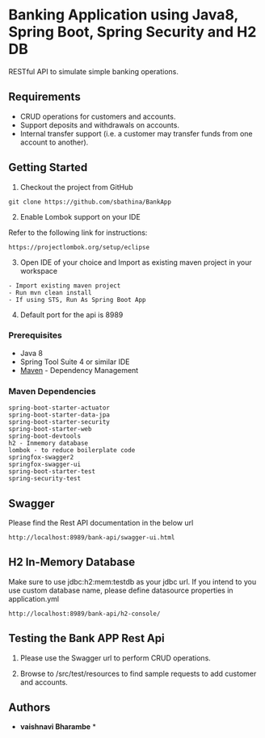 # Banking Application using Java8, Spring Boot, Spring Security and H2 DB

RESTful API to simulate simple banking operations. 

## Requirements

*	CRUD operations for customers and accounts.
*	Support deposits and withdrawals on accounts.
*	Internal transfer support (i.e. a customer may transfer funds from one account to another).


## Getting Started

1. Checkout the project from GitHub

```
git clone https://github.com/sbathina/BankApp

```
2. Enable Lombok support on your IDE

Refer to the following link for instructions:

```
https://projectlombok.org/setup/eclipse

```
3. Open IDE of your choice and Import as existing maven project in your workspace

```
- Import existing maven project
- Run mvn clean install
- If using STS, Run As Spring Boot App

```
4. Default port for the api is 8989


### Prerequisites

* Java 8
* Spring Tool Suite 4 or similar IDE
* [Maven](https://maven.apache.org/) - Dependency Management

### Maven Dependencies

```
spring-boot-starter-actuator
spring-boot-starter-data-jpa
spring-boot-starter-security
spring-boot-starter-web
spring-boot-devtools
h2 - Inmemory database
lombok - to reduce boilerplate code
springfox-swagger2
springfox-swagger-ui
spring-boot-starter-test
spring-security-test

```

## Swagger

Please find the Rest API documentation in the below url

```
http://localhost:8989/bank-api/swagger-ui.html

```

## H2 In-Memory Database

Make sure to use jdbc:h2:mem:testdb as your jdbc url. If you intend to you use custom database name, please
define datasource properties in application.yml

```
http://localhost:8989/bank-api/h2-console/

```

## Testing the Bank APP Rest Api

1. Please use the Swagger url to perform CRUD operations. 

2. Browse to <project-root>/src/test/resources to find sample requests to add customer and accounts.


## Authors

* **vaishnavi Bharambe** *

